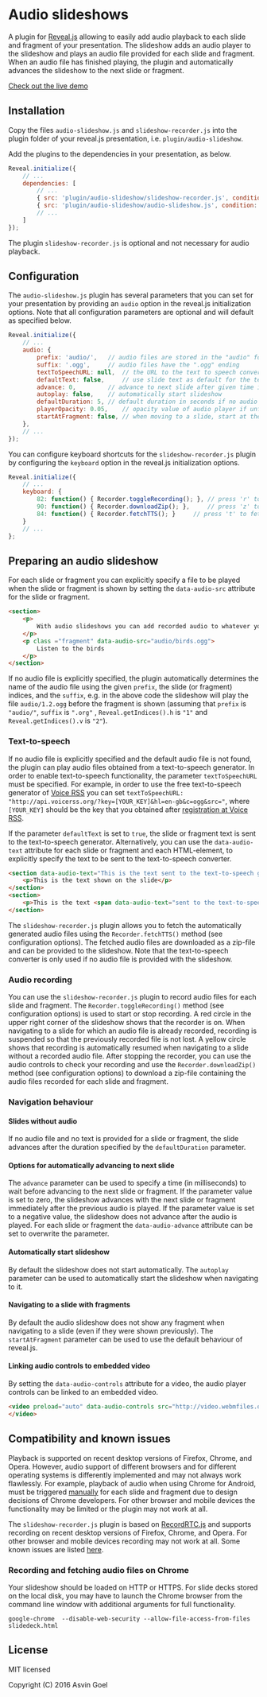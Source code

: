 # Audio slideshows

A plugin for [Reveal.js](https://github.com/hakimel/reveal.js) allowing to easily add audio playback to each slide and fragment of your presentation. 
The slideshow adds an audio player to the slideshow and plays an audio file provided for each slide and fragment.
When an audio file has finished playing, the plugin and automatically advances the slideshow to the next slide or fragment. 

[Check out the live demo](http://courses.telematique.eu/reveal.js-plugins/audio-slideshow-demo.html)


## Installation

Copy the files ```audio-slideshow.js``` and ```slideshow-recorder.js``` into the plugin folder of your reveal.js presentation, i.e. ```plugin/audio-slideshow```.

Add the plugins to the dependencies in your presentation, as below. 

```javascript
Reveal.initialize({
	// ...
	dependencies: [
		// ... 
		{ src: 'plugin/audio-slideshow/slideshow-recorder.js', condition: function( ) { return !!document.body.classList; } },				
		{ src: 'plugin/audio-slideshow/audio-slideshow.js', condition: function( ) { return !!document.body.classList; } },
		// ... 
	]
});
```

The plugin ```slideshow-recorder.js``` is optional and not necessary for audio playback.


## Configuration

The ```audio-slideshow.js``` plugin has several parameters that you can set for your presentation by providing an ```audio``` option in the reveal.js initialization options. 
Note that all configuration parameters are optional and will default as specified below.


```javascript
Reveal.initialize({
	// ...
	audio: {
		prefix: 'audio/', 	// audio files are stored in the "audio" folder
		suffix: '.ogg',		// audio files have the ".ogg" ending
		textToSpeechURL: null,  // the URL to the text to speech converter
		defaultText: false, 	// use slide text as default for the text to speech converter
		advance: 0, 		// advance to next slide after given time in milliseconds after audio has played, use negative value to not advance 
		autoplay: false,	// automatically start slideshow
		defaultDuration: 5,	// default duration in seconds if no audio is available 
		playerOpacity: 0.05,	// opacity value of audio player if unfocused
		startAtFragment: false, // when moving to a slide, start at the current fragment or at the start of the slide
	},
	// ...
});
```

You can configure keyboard shortcuts for the ```slideshow-recorder.js``` plugin by configuring the ```keyboard``` option in the reveal.js initialization options. 

```javascript
Reveal.initialize({
	// ...	
	keyboard: { 
		82: function() { Recorder.toggleRecording(); },	// press 'r' to start/stop recording
		90: function() { Recorder.downloadZip(); }, 	// press 'z' to download zip containing audio files
		84: function() { Recorder.fetchTTS(); } 	// press 't' to fetch TTS audio files
	}
	// ...	
};
```

## Preparing an audio slideshow

For each slide or fragment you can explicitly specify a file to be played when the slide or fragment is shown by setting the ```data-audio-src``` attribute for the slide or fragment.

```html
<section>
	<p>
		With audio slideshows you can add recorded audio to whatever you want to deliver to your audience. 
	</p>
	<p class ="fragment" data-audio-src="audio/birds.ogg">
		Listen to the birds
	</p>
</section>
```

If no audio file is explicitly specified, the plugin automatically determines the name of the audio file using the given ```prefix```, the slide (or fragment) indices, and the ```suffix```, e.g. in the above code the slideshow will play the file ```audio/1.2.ogg```  before the fragment is shown (assuming that ```prefix``` is ```"audio/"```, ```suffix``` is ```".org"``` , ```Reveal.getIndices().h``` is ```"1"``` and ```Reveal.getIndices().v``` is ```"2"```).

### Text-to-speech

If no audio file is explicitly specified and the default audio file is not found, the plugin can play audio files obtained from a text-to-speech generator. 
In order to enable text-to-speech functionality, the parameter ```textToSpeechURL``` must be specified. 
For example, in order to use the free text-to-speech generator of [Voice RSS](http://www.voicerss.org/) you can set ```textToSpeechURL: "http://api.voicerss.org/?key=[YOUR_KEY]&hl=en-gb&c=ogg&src="```,
where ```[YOUR_KEY]``` should be the key that you obtained after [registration at Voice RSS](http://www.voicerss.org/registration.aspx).

If the parameter ```defaultText``` is set to ```true```, the slide or fragment text is sent to the text-to-speech generator. Alternatively, you can use the ```data-audio-text``` attribute for each slide or fragment and each HTML-element, to explicitly specify the text to be sent to the text-to-speech converter.

```html
<section data-audio-text="This is the text sent to the text-to-speech generator">
	<p>This is the text shown on the slide</p>
</section>
<section>
	<p>This is the text <span data-audio-text="sent to the text-to-speech generator (but only if the parameter defaultText is set to true)">shown on the slide</span></p>
</section>

```

The ```slideshow-recorder.js``` plugin allows you to fetch the automatically generated audio files using the ```Recorder.fetchTTS()``` method (see configuration options). The fetched audio files are downloaded as a zip-file and can be provided to the slideshow. 
Note that the text-to-speech converter is only used if no audio file is provided with the slideshow.

### Audio recording

You can use the ```slideshow-recorder.js``` plugin to record audio files for each slide and fragment. 
The ```Recorder.toggleRecording()``` method (see configuration options) is used to start or stop recording.
A red circle in the upper right corner of the slideshow shows that the recorder is on.
When navigating to a slide for which an audio file is already recorded, recording is suspended so that the previously recorded file is not lost.
A yellow circle shows that recording is automatically resumed when navigating to a slide without a recorded audio file.
After stopping the recorder, you can use the audio controls to check your recording and use the ```Recorder.downloadZip()``` method (see configuration options) to download a zip-file containing the audio files recorded for each slide and fragment.


### Navigation behaviour

#### Slides without audio

If no audio file and no text is provided for a slide or fragment, the slide advances after the duration specified by the ```defaultDuration``` parameter.

#### Options for automatically advancing to next slide

The ```advance``` parameter can be used to specify a time (in milliseconds) to wait before advancing to the next slide or fragment. 
If the parameter value is set to zero, the slideshow advances with the next slide or fragment immediately after the previous audio is played.
If the parameter value is set to a negative value, the slideshow does not advance after the audio is played.
For each slide or fragment the ```data-audio-advance``` attribute can be set to overwrite the  parameter. 

#### Automatically start slideshow

By default the slideshow does not start automatically. The ```autoplay``` parameter can be used to automatically start the slideshow when navigating to it.

#### Navigating to a slide with fragments

By default the audio slideshow does not show any fragment when navigating to a slide (even if they were shown previously). The ```startAtFragment``` parameter can be used to use the default behaviour of reveal.js.


#### Linking audio controls to embedded video

By setting the ```data-audio-controls``` attribute for a video, the audio player controls can be linked to an embedded video.

```html
<video preload="auto" data-audio-controls src="http://video.webmfiles.org/big-buck-bunny_trailer.webm" width="720" height="480">
</video>
```


## Compatibility and known issues

Playback is supported on recent desktop versions of Firefox, Chrome, and Opera. 
However, audio support of different browsers and for different operating systems is differently implemented and may not always work flawlessly.
For example, playback of audio when using Chrome for Android, must be triggered [manually](https://code.google.com/p/chromium/issues/detail?id=178297) for each slide and fragment due to design decisions of Chrome developers.
For other browser and mobile devices the functionality may be limited or the plugin may not work at all.


The ```slideshow-recorder.js```  plugin is based on [RecordRTC.js](https://github.com/muaz-khan/WebRTC-Experiment/tree/master/RecordRTC) and supports recording on recent desktop versions of Firefox, Chrome, and Opera. 
For other browser and mobile devices recording may not work at all.
Some known issues are listed [here](https://github.com/muaz-khan/WebRTC-Experiment/tree/master/RecordRTC#possible-issuesfailures).

### Recording and fetching audio files on Chrome

Your slideshow should be loaded  on HTTP or HTTPS. For slide decks stored on the local disk, you may have to launch the Chrome browser from the command line window with additional arguments for full functionality.

```
google-chrome  --disable-web-security --allow-file-access-from-files slidedeck.html
```
 
## License

MIT licensed

Copyright (C) 2016 Asvin Goel
